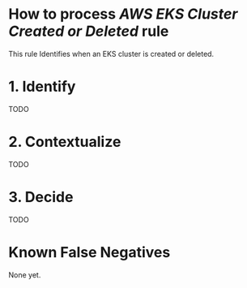 # How to process *AWS EKS Cluster Created or Deleted* rule
This rule Identifies when an EKS cluster is created or deleted.

# 1. Identify
TODO

# 2. Contextualize
TODO

# 3. Decide
TODO

# Known False Negatives
None yet.
